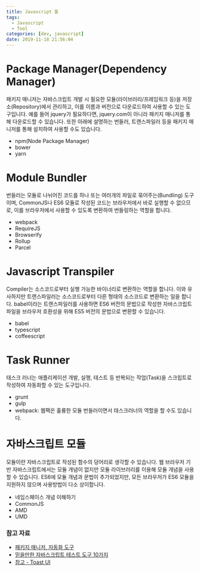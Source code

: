 ```yaml
---
title: Javascript 툴
tags:
  - Javascript
  - Tool
categories: [dev, javascript]
date: 2019-11-18 21:56:04
---
```

# Package Manager(Dependency Manager)
패키지 매니저는 자바스크립트 개발 시 필요한 모듈(라이브러리/프레임워크 등)을 저장소(Repository)에서 관리하고, 이를 이름과 버전으로 다운로드하여 사용할 수 있는 도구입니다. 예를 들어 jquery가 필요하다면, jquery.com이 아니라 패키지 매니저를 통해 다운로드할 수 있습니다.
또한 아래에 설명하는 번들러, 트랜스파일러 등을 패키지 매니저를 통해 설치하여 사용할 수도 있습니다.
- npm(Node Package Manager)
- bower
- yarn

# Module Bundler
번들러는 모듈로 나뉘어진 코드를 하나 또는 여러개의 파일로 묶어주는(Bundling) 도구이며, CommonJS나 ES6 모듈로 작성된 코드는 브라우저에서 바로 실행할 수 없으므로,
이를 브라우저에서 사용할 수 있도록 변환하여 번들링하는 역할을 합니다.
- webpack
- RequireJS
- Browserify
- Rollup
- Parcel

# Javascript Transpiler
Compiler는 소스코드로부터 실행 가능한 바이너리로 변환하는 역할을 합니다. 이와 유사하지만 트랜스파일러는 소스코드로부터 다른 형태의 소스코드로 변환하는 일을 합니다.
babel이라는 트랜스파일러를 사용하면 ES6 버전의 문법으로 작성한 자바스크립트 파일을 브라우저 호환성을 위해 ES5 버전의 문법으로 변환할 수 있습니다.
- babel
- typescript
- coffeescript

# Task Runner
태스크 러너는 애플리케이션 개발, 실행, 테스트 등 반복되는 작업(Task)을 스크립트로 작성하여 자동화할 수 있는 도구입니다.
- grunt
- gulp
- webpack: 웹팩은 훌륭한 모듈 번들러이면서 태스크러너의 역할을 할 수도 있습니다.

# 자바스크립트 모듈
모듈이란 자바스크립트로 작성된 함수의 덩어리로 생각할 수 있습니다. 웹 브라우저 기반 자바스크립트에서는 모듈 개념이 없지만 모듈 라이브러리를 이용해 모듈 개념을 사용할 수 있습니다. ES6에 모듈 개념과 문법이 추가되었지만, 모든 브라우저가 ES6 모듈을 지원하지 않으며 사용방법이 다소 상이합니다.
- 네임스페이스 개념 이해하기
- CommonJS
- AMD
- UMD

### 참고 자료
- [패키지 매니저, 자동화 도구](https://codeflow.study/courses/88)
- [믿을만한 자바스크립트 테스트 도구 10가지](http://www.itworld.co.kr/news/128974)
- [참고 - Toast UI](https://ui.toast.com/fe-guide/ko_BUNDLER/)
